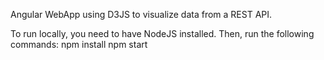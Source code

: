 Angular WebApp using D3JS to visualize data from a REST API.

To run locally, you need to have NodeJS installed. Then, run the following commands:
npm install
npm start